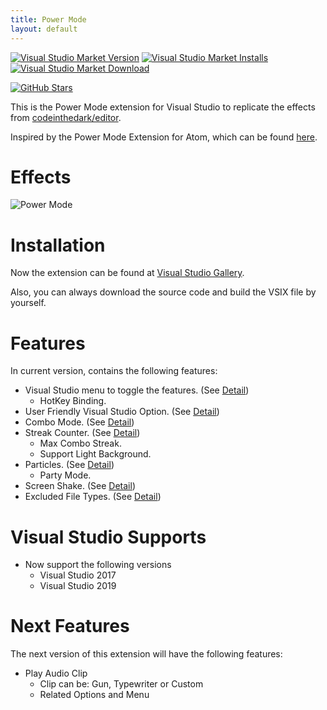 ```yaml
---
title: Power Mode
layout: default
---
```


[![Visual Studio Market Version](https://img.shields.io/visual-studio-marketplace/v/BigEgg.PowerMode?logo=visual-studio-code&logoColor=68217A&label=Latest%20Version&style=flat-square)](https://marketplace.visualstudio.com/items?itemName=BigEgg.PowerMode)
[![Visual Studio Market Installs](https://img.shields.io/visual-studio-marketplace/i/BigEgg.PowerMode?logo=visual-studio-code&logoColor=68217A&label=Installs&style=flat-square)](https://marketplace.visualstudio.com/items?itemName=BigEgg.PowerMode)
[![Visual Studio Market Download](https://img.shields.io/visual-studio-marketplace/d/BigEgg.PowerMode?logo=visual-studio-code&logoColor=68217A&label=Downloads&style=flat-square)](https://marketplace.visualstudio.com/items?itemName=BigEgg.PowerMode)

[![GitHub Stars](https://img.shields.io/github/stars/BigEggTools/PowerMode?style=social)](https://github.com/BigEggTools/PowerMode)

This is the Power Mode extension for Visual Studio to replicate the effects from [codeinthedark/editor](https://github.com/codeinthedark/editor).

Inspired by the Power Mode Extension for Atom, which can be found [here](https://atom.io/packages/activate-power-mode).

# Effects
![Power Mode](PowerMode.gif)

# Installation
Now the extension can be found at [Visual Studio Gallery](https://marketplace.visualstudio.com/items?itemName=BigEgg.PowerMode).

Also, you can always download the source code and build the VSIX file by yourself.

# Features
In current version, contains the following features:

* Visual Studio menu to toggle the features. (See [Detail](menu))
  + HotKey Binding.
* User Friendly Visual Studio Option. (See [Detail](options))
* Combo Mode. (See [Detail](combomode))
* Streak Counter. (See [Detail](streakcounter))
  + Max Combo Streak.
  + Support Light Background.
* Particles. (See [Detail](particles))
  + Party Mode.
* Screen Shake. (See [Detail](screenshake))
* Excluded File Types. (See [Detail](options/general/))

# Visual Studio Supports

* Now support the following versions
  + Visual Studio 2017
  + Visual Studio 2019

# Next Features
The next version of this extension will have the following features:

* Play Audio Clip
  + Clip can be: Gun, Typewriter or Custom
  + Related Options and Menu
